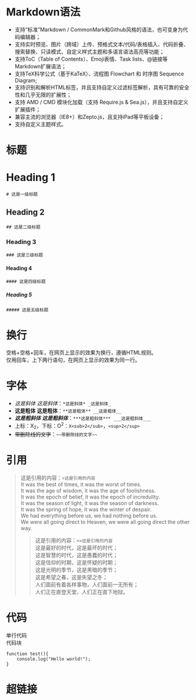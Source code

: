# Markdown语法
- 支持“标准”Markdown / CommonMark和Github风格的语法，也可变身为代码编辑器；
- 支持实时预览、图片（跨域）上传、预格式文本/代码/表格插入、代码折叠、搜索替换、只读模式、自定义样式主题和多语言语法高亮等功能；
- 支持ToC（Table of Contents）、Emoji表情、Task lists、@链接等Markdown扩展语法；
- 支持TeX科学公式（基于KaTeX）、流程图 Flowchart 和 时序图 Sequence Diagram;
- 支持识别和解析HTML标签，并且支持自定义过滤标签解析，具有可靠的安全性和几乎无限的扩展性；
- 支持 AMD / CMD 模块化加载（支持 Require.js & Sea.js），并且支持自定义扩展插件；
- 兼容主流的浏览器（IE8+）和Zepto.js，且支持iPad等平板设备；
- 支持自定义主题样式。
# 标题
# Heading 1
`# 这是一级标题`
## Heading 2
`## 这是二级标题`
### Heading 3
`### 这是三级标题`
#### Heading 4
`#### 这是四级标题`
##### Heading 5
`##### 这是五级标题`
# 换行
空格+空格+回车，在网页上显示的效果为换行，遵循HTML规则。  
仅用回车，上下两行语句，在网页上显示的效果为同一行。
# 字体
- *这是斜体* _这是斜体_：`*这是斜体* _这是斜体_`  
- **这是粗体** __这是粗体__：`**这是粗体** __这是粗体__`  
- ***这是粗斜体*** ___这是粗斜体___：`***这是粗斜体*** ___这是粗斜体___`  
- 上标：X<sub>2</sub>，下标：O<sup>2</sup>：`X<sub>2</sub>`，`<sup>2</sup>`  
- ~~带删除线的文字~~：`~~带删除线的文字~~`
# 引用
>这是引用的内容：`>这是引用的内容`  
It was the best of times, it was the worst of times.  
It was the age of wisdom, it was the age of foolishness.  
It was the epoch of belief, it was the epoch of incredulity.  
It was the season of light, it was the season of darkness.  
It was the spring of hope, it was the winter of despair.   
We had everything before us, we had nothing before us.  
We were all going direct to Heaven, we were all going direct the other way.  
>>这是引用的内容：`>>这是引用的内容`  
这是最好的时代，这是最坏的时代；  
这是智慧的时代，这是愚蠢的时代；  
这是信仰的时期，这是怀疑的时期；  
这是光明的季节，这是黑暗的季节；  
这是希望之春，这是失望之冬；  
人们面前有着各样事物，人们面前一无所有；  
人们正在直登天堂，人们正在直下地狱。
# 代码
单行代码  
代码块
```
function test(){
	console.log("Hello world!");
}
```
# 超链接
